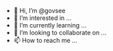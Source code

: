 - 👋 Hi, I’m @govsee
- 👀 I’m interested in ...
- 🌱 I’m currently learning ...
- 💞️ I’m looking to collaborate on ...
- 📫 How to reach me ...

<!---
govsee/govsee is a ✨ special ✨ repository because its `README.md` (this file) appears on your GitHub profile.
You can click the Preview link to take a look at your changes.
--->
